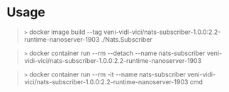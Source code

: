 # Usage
>`>` docker image build --tag veni-vidi-vici/nats-subscriber-1.0.0:2.2-runtime-nanoserver-1903 ./Nats.Subscriber

>`>` docker container run --rm --detach --name nats-subscriber veni-vidi-vici/nats-subscriber-1.0.0:2.2-runtime-nanoserver-1903

>`>` docker container run --rm -it --name nats-subscriber veni-vidi-vici/nats-subscriber-1.0.0:2.2-runtime-nanoserver-1903 cmd
